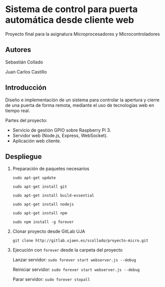 # Sistema de control para puerta automática desde cliente web
Proyecto final para la asignatura Microprocesadores y Microcontroladores

## Autores

Sebastián Collado

Juan Carlos Castillo

## Introducción

Diseño e implementación de un sistema para controlar la apertura y cierre de una puerta de forma remota, mediante el uso de tecnologías web en tiempo real.

Partes del proyecto:

- Servicio de gestión GPIO sobre Raspberry Pi 3.
- Servidor web (Node.js, Express, WebSocket).
- Aplicación web cliente.

## Despliegue

1. Preparación de paquetes necesarios

    `sudo apt-get update`

    `sudo apt-get install git`

    `sudo apt-get install build-essential`

    `sudo apt-get install nodejs`

    `sudo apt-get install npm`

    `sudo npm install -g forever`

2. Clonar proyecto desde GitLab UJA

    `git clone http://gitlab.ujaen.es/scollado/proyecto-micro.git`

3. Ejecución con `forever` desde la carpeta del proyecto

    Lanzar servidor: `sudo forever start webserver.js --debug`

    Reiniciar servidor: `sudo forever start webserver.js --debug`

    Parar servidor: `sudo forever stopall`
